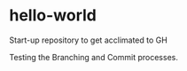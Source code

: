 # hello-world
Start-up repository to get acclimated to GH

Testing the Branching and Commit processes.
